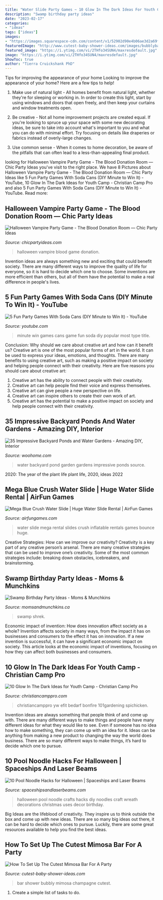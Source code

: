 ```yaml
---
title: "Water Slide Party Games ~ 10 Glow In The Dark Ideas For Youth Camp"
description: "Swamp birthday party ideas"
date: "2023-02-17"
categories:
- "ideas"
tags: ["ideas"]
images:
- "https://images.squarespace-cdn.com/content/v1/52902d90e4b06ae3d2a69f57/1475707984663-XEYLEYM75T1V8MLLZGWL/ke17ZwdGBToddI8pDm48kCEhH8Lyhs62V935NtZc7PJ7gQa3H78H3Y0txjaiv_0fDoOvxcdMmMKkDsyUqMSsMWxHk725yiiHCCLfrh8O1z5QPOohDIaIeljMHgDF5CVlOqpeNLcJ80NK65_fV7S1USG4LFemgmVAratbUY0maN--vV9zGGkhkhVPv5ySB3xPEEaCUOPFMaQrUb6f8fLjUQ/Halloween+Vampire+Party+Games"
featuredImage: "http://www.cutest-baby-shower-ideas.com/images/bubblybar.jpg"
featured_image: "https://i.ytimg.com/vi/2THfo34SUN4/maxresdefault.jpg"
image: "https://i.ytimg.com/vi/2THfo34SUN4/maxresdefault.jpg"
ShowToc: true
author: "Tierra Cruickshank PhD"
---
```



Tips for improving the appearance of your home
Looking to improve the appearance of your home? Here are a few tips to help!
1. Make use of natural light - All homes benefit from natural light, whether they're for sleeping or working in. In order to create this light, start by using windows and doors that open freely, and then keep your curtains and window treatments open.

2. Be creative - Not all home improvement projects are created equal. If you're looking to spruce up your space with some new decorating ideas, be sure to take into account what's important to you and what you can do with minimal effort. Try focusing on details like draperies or fabrics instead of overly-large changes.

3. Use common sense - When it comes to home decoration, be aware of the pitfalls that can often lead to a less-than-appealing final product.

	

		
looking for Halloween Vampire Party Game - The Blood Donation Room — Chic Party Ideas you've visit to the right place. We have 8 Pictures about Halloween Vampire Party Game - The Blood Donation Room — Chic Party Ideas like 5 Fun Party Games With Soda Cans (DIY Minute to Win It) - YouTube, 10 Glow In The Dark Ideas for Youth Camp - Christian Camp Pro and also 5 Fun Party Games With Soda Cans (DIY Minute to Win It) - YouTube. Read more:
		
    
## Halloween Vampire Party Game - The Blood Donation Room — Chic Party Ideas

<img loading=lazy src="https://images.squarespace-cdn.com/content/v1/52902d90e4b06ae3d2a69f57/1475707984663-XEYLEYM75T1V8MLLZGWL/ke17ZwdGBToddI8pDm48kCEhH8Lyhs62V935NtZc7PJ7gQa3H78H3Y0txjaiv_0fDoOvxcdMmMKkDsyUqMSsMWxHk725yiiHCCLfrh8O1z5QPOohDIaIeljMHgDF5CVlOqpeNLcJ80NK65_fV7S1USG4LFemgmVAratbUY0maN--vV9zGGkhkhVPv5ySB3xPEEaCUOPFMaQrUb6f8fLjUQ/Halloween+Vampire+Party+Games" onerror="this.onerror=null;this.src='https://tse4.mm.bing.net/th?id=OIP.NYkj8ERinvrC-y2YNcCc9AHaLK&amp;pid=15.1';" alt="Halloween Vampire Party Game - The Blood Donation Room — Chic Party Ideas">

_Source: chicpartyideas.com_

>halloween vampire blood game donation. 

	

Invention ideas are always something new and exciting that could benefit society. There are many different ways to improve the quality of life for everyone, so it is hard to decide which one to choose. Some inventions are more efficient than others, but all of them have the potential to make a real difference in people's lives.

    
## 5 Fun Party Games With Soda Cans (DIY Minute To Win It) - YouTube

<img loading=lazy src="https://i.ytimg.com/vi/2THfo34SUN4/maxresdefault.jpg" onerror="this.onerror=null;this.src='https://tse1.mm.bing.net/th?id=OIP.61XPJmy5FBKuLPNJwwrr3wHaEK&amp;pid=15.1';" alt="5 Fun Party Games With Soda Cans (DIY Minute to Win It) - YouTube">

_Source: youtube.com_

>minute win games cans game fun soda diy popular most type title. 

	

Conclusion: Why should we care about creative art and how can it benefit us?
Creative art is one of the most popular forms of art in the world. It can be used to express your ideas, emotions, and thoughts. There are many benefits to using creative art, such as making a positive impact on society and helping people connect with their creativity. Here are five reasons you should care about creative art: 
1) Creative art has the ability to connect people with their creativity.
2) Creative art can help people find their voice and express themselves.
3) Creative art can give people a new perspective on life.
4) Creative art can inspire others to create their own work of art.
5) Creative art has the potential to make a positive impact on society and help people connect with their creativity.

    
## 35 Impressive Backyard Ponds And Water Gardens - Amazing DIY, Interior

<img loading=lazy src="https://www.woohome.com/wp-content/uploads/2014/04/backyard-pond-water-garden-26.jpg" onerror="this.onerror=null;this.src='https://tse1.mm.bing.net/th?id=OIP.buMJPxyggpYOO6RvUoBMHQHaJ4&amp;pid=15.1';" alt="35 Impressive Backyard Ponds and Water Gardens - Amazing DIY, Interior">

_Source: woohome.com_

>water backyard pond garden gardens impressive ponds source. 

	

2020: The year of the plant life
plant life, 2020, ideas 2022

    
## Mega Blue Crush Water Slide | Huge Water Slide Rental | AirFun Games

<img loading=lazy src="http://www.airfungames.com/wp-content/uploads/2016/01/mega-blue-crush-water-slide-4.jpg" onerror="this.onerror=null;this.src='https://tse1.mm.bing.net/th?id=OIP.1dIKf6AVDRfefHN8LmKznQAAAA&amp;pid=15.1';" alt="Mega Blue Crush Water Slide | Huge Water Slide Rental | AirFun Games">

_Source: airfungames.com_

>water slide mega rental slides crush inflatable rentals games bounce huge. 

	

Creative Strategies: How can we improve our creativity?
Creativity is a key part of any creative person’s arsenal. There are many creative strategies that can be used to improve one’s creativity. Some of the most common strategies include: breaking down obstacles, icebreakers, and brainstorming.

    
## Swamp Birthday Party Ideas - Moms &amp; Munchkins

<img loading=lazy src="https://www.momsandmunchkins.ca/wp-content/uploads/2014/04/swamp-party-ideas.jpg" onerror="this.onerror=null;this.src='https://tse1.mm.bing.net/th?id=OIP.W9Ao_Sd4gAjq_CJx7BQQagHaMG&amp;pid=15.1';" alt="Swamp Birthday Party Ideas - Moms &amp; Munchkins">

_Source: momsandmunchkins.ca_

>swamp shrek. 

	

Economic impact of invention: How does innovation affect society as a whole?
Invention affects society in many ways, from the impact it has on businesses and consumers to the effect it has on innovation. If a new invention is successful, it can have a significant economic impact on society. This article looks at the economic impact of inventions, focusing on how they can affect both businesses and consumers.

    
## 10 Glow In The Dark Ideas For Youth Camp - Christian Camp Pro

<img loading=lazy src="http://christiancamppro.com/wp-content/uploads/2014/11/10-glow-in-the-dark-e1415898732680.png" onerror="this.onerror=null;this.src='https://tse4.mm.bing.net/th?id=OIP.Q2_sD1O_i21sjTnBH54shAHaLH&amp;pid=15.1';" alt="10 Glow In The Dark Ideas for Youth Camp - Christian Camp Pro">

_Source: christiancamppro.com_

>christiancamppro yw efit bedarf bonfire 101gardening spichicken. 

	

Invention ideas are always something that people think of and come up with. There are many different ways to make things and people have many different ideas for what they would like to see. Even if someone has no idea how to make something, they can come up with an idea for it. Ideas can be anything from making a new product to changing the way the world does business. There are so many different ways to make things, it’s hard to decide which one to pursue.

    
## 10 Pool Noodle Hacks For Halloween | Spaceships And Laser Beams

<img loading=lazy src="http://spaceshipsandlaserbeams.com/wp-content/uploads/2015/09/halloween-pool-noodle-hacks-crafts.jpg" onerror="this.onerror=null;this.src='https://tse2.mm.bing.net/th?id=OIP.W84CxigN0hWohsHRKc9hjQHaLH&amp;pid=15.1';" alt="10 Pool Noodle Hacks for Halloween | Spaceships and Laser Beams">

_Source: spaceshipsandlaserbeams.com_

>halloween pool noodle crafts hacks diy noodles craft wreath decorations christmas uses decor birthday. 

	

Big Ideas are the lifeblood of creativity. They inspire us to think outside the box and come up with new ideas. There are so many big ideas out there, it can be hard to decide which ones to pursue. Luckily, there are some great resources available to help you find the best ideas.

    
## How To Set Up The Cutest Mimosa Bar For A Party

<img loading=lazy src="http://www.cutest-baby-shower-ideas.com/images/bubblybar.jpg" onerror="this.onerror=null;this.src='https://tse2.mm.bing.net/th?id=OIP.OMo_8i2hWoYtPlkjHD5ahwHaID&amp;pid=15.1';" alt="How To Set Up The Cutest Mimosa Bar For A Party">

_Source: cutest-baby-shower-ideas.com_

>bar shower bubbly mimosa champagne cutest. 

	

1. Create a simple list of tasks to do.

